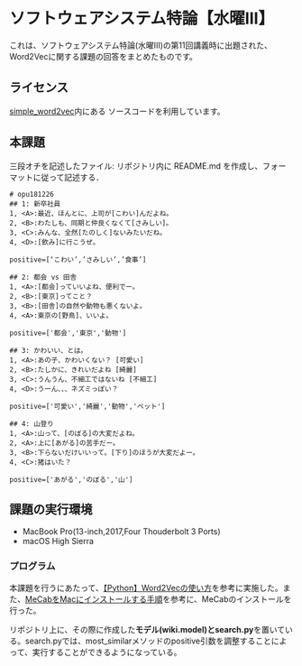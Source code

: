 # ソフトウェアシステム特論【水曜Ⅲ】

これは、ソフトウェアシステム特論(水曜Ⅲ)の第11回講義時に出題された、Word2Vecに関する課題の回答をまとめたものです。

## ライセンス

[simple_word2vec](https://github.com/kd21/simple_word2vec)内にある
ソースコードを利用しています。

## 本課題
三段オチを記述したファイル: リポジトリ内に README.md を作成し、フォーマットに従って記述する．

```
# opu181226
## 1: 新卒社員
1, <A>:最近、ほんとに、上司が[こわい]んだよね。
2, <B>:わたしも、同期と仲良くなくて[さみしい]。
3, <C>:みんな、全然[たのしく]ないみたいだね。
4, <D>:[飲み]に行こうぜ。

positive=[‘こわい’,’さみしい’,’食事’]

## 2: 都会 vs 田舎
1, <A>:[都会]っていいよね、便利でー。
2, <B>:[東京]ってこと？
3, <B>:[田舎]の自然や動物も悪くないよ。
4, <A>:東京の[野鳥]、いいよ。

positive=['都会','東京','動物']

## 3: かわいい、とは。
1, <A>:あの子、かわいくない？ [可愛い]
2, <B>:たしかに、きれいだよね [綺麗]
3, <C>:うんうん、不細工ではないね [不細工]
4, <D>:うーん、、、ネズミっぽい？

positive=['可愛い','綺麗','動物','ペット']

## 4: 山登り
1, <A>:山って、[のぼる]の大変だよね。
2, <A>:上に[あがる]の苦手だー。
3, <B>:下らないだけいいって。[下り]のほうが大変だよー。
4, <C>:猪はいた？

positive=['あがる','のぼる','山']

```

## 課題の実行環境
* MacBook Pro(13-inch,2017,Four Thouderbolt 3 Ports)
* macOS High Sierra

### プログラム
本課題を行うにあたって、[【Python】Word2Vecの使い方](https://qiita.com/kenta1984/items/93b64768494f971edf86)を参考に実施した。また、[MeCabをMacにインストールする手順](https://qiita.com/nkjm/items/913584c00af199794257)を参考に、MeCabのインストールを行った。

リポジトリ上に、その際に作成した**モデル(wiki.model)**と**search.py**を置いている。search.pyでは、most_similarメソッドのpositive引数を調整することによって、実行することができるようになっている。